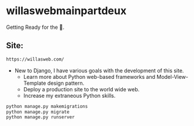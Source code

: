 # willaswebmainpartdeux
Getting Ready for the :baby:.
## Site:
```sh
https://willasweb.com/
```
* New to Django, I have various goals with the development of this site.
  * Learn more about Python web-based frameworks and Model-View-Template design pattern.
  * Deploy a production site to the world wide web.
  * Increase my extraneous Python skills.
  
 ```sh
 python manage.py makemigrations
 python manage.py migrate
 python manage.py runserver
 
